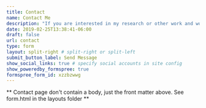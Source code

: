```yaml
---
title: Contact
name: Contact Me
description: "If you are interested in my research or other work and would like to contact me please add your contact details and message to the form."
date: 2019-02-25T13:38:41-06:00
draft: false
url: contact
type: form
layout: split-right # split-right or split-left
submit_button_label: Send Message
show_social_links: true # specify social accounts in site config
show_poweredby_formspree: true
formspree_form_id: xzzbzwwg
---
```


** Contact page don't contain a body, just the front matter above.
See form.html in the layouts folder **
